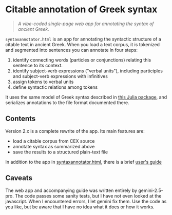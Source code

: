 # Citable annotation of Greek syntax

> *A vibe-coded single-page web app for annotating the syntax of ancient Greek.*


`syntaxannotator.html` is an app for annotating the syntactic structure of a citable text in ancient Greek. When you load a text corpus, it is tokenized and segmented into sentences you can annotate in four steps:

1. identify connecting words (particles or conjunctions) relating this sentence to its context.
2. identify subject-verb expressions ("verbal units"), including participles and subject-verb expressions with infinitives
3. assign tokens to verbal units
4. define syntactic relations among tokens



It uses the same model of Greek syntax described in [this Julia package](https://neelsmith.github.io/GreekSyntax.jl), and serializes annotations to the  file format documented there.


## Contents

Version 2.x is a complete rewrite of the app. Its main features are:

- load a citable corpus from CEX source
- annotate syntax as summarized above
- save the results to a structured plain-text file

In addition to the app in [syntaxannotator.html](./syntaxannotator.html), there is a brief [user's guide](./guide.md)

## Caveats

The web app and accompanying guide was written entirely by gemini-2.5-pro. The code passes some sanity tests, but I have not even looked at the javascript. When I encountered errors, I let gemini fix them. Use the code as you like, but be aware that I have no idea what it does or how it works.
